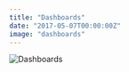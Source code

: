 ```yaml
---
title: "Dashboards"
date: "2017-05-07T00:00:00Z"
image: "dashboards"
---
```


![Dashboards](/dashboards.png)
